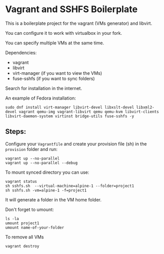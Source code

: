 
# Vagrant and SSHFS Boilerplate

This is a boilerplate project for the vagrant (VMs generator) and libvirt. 

You can configure it to work with virtualbox in your fork.

You can specify multiple VMs at the same time.

Dependencies:
- vagrant
- libvirt
- virt-manager (if you want to view the VMs)
- fuse-sshfs (if you want to sync folders)

Search for installation in the internet.

An example of Fedora installation:

```
sudo dnf install virt-manager libvirt-devel libxslt-devel libxml2-devel vagrant qemu-img vagrant-libvirt qemu qemu-kvm libvirt-clients libvirt-daemon-system virtinst bridge-utils fuse-sshfs -y
```


## Steps:

Configure your `Vagrantfile` and create your provision file  (sh) in the `provision` folder and run:

```
vagrant up --no-parallel
vagrant up --no-parallel --debug
```

To mount synced directory you can use:

```
vagrant status
sh sshfs.sh  --virtual-machine=alpine-1 --folder=project1
sh sshfs.sh -vm=alpine-1 -f=project1
```

It will generate a folder in the VM home folder.

Don't forget to umount:

```
ls -la
umount project1
umount name-of-your-folder
```

To remove all VMs

```
vagrant destroy
```

